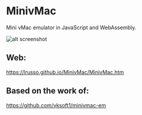 # MinivMac

Mini vMac emulator in JavaScript and WebAssembly.

![alt screenshot](https://raw.githubusercontent.com/lrusso/MinivMac/main/MinivMac.png)

## Web:

https://lrusso.github.io/MinivMac/MinivMac.htm

## Based on the work of:

https://github.com/yksoft1/minivmac-em
